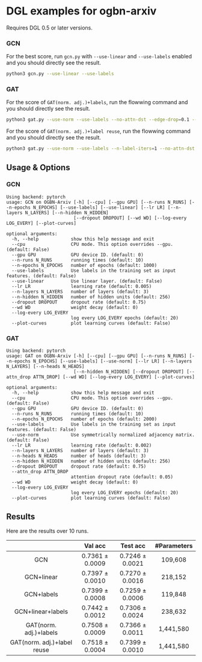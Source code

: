 # DGL examples for ogbn-arxiv

Requires DGL 0.5 or later versions.

### GCN

For the best score, run `gcn.py` with `--use-linear` and `--use-labels` enabled and you should directly see the result.

```bash
python3 gcn.py --use-linear --use-labels
```

### GAT

For the score of `GAT(norm. adj.)+labels`, run the flowwing command and you should directly see the result.

```bash
python3 gat.py --use-norm --use-labels --no-attn-dst --edge-drop=0.1 --input-drop=0.1 gat.py
```

For the score of `GAT(norm. adj.)+label reuse`, run the flowwing command and you should directly see the result.

```bash
python3 gat.py --use-norm --use-labels --n-label-iters=1 --no-attn-dst --edge-drop=0.3 --input-drop=0.25 gat.py
```

## Usage & Options

### GCN

```
Using backend: pytorch
usage: GCN on OGBN-Arxiv [-h] [--cpu] [--gpu GPU] [--n-runs N_RUNS] [--n-epochs N_EPOCHS] [--use-labels] [--use-linear] [--lr LR] [--n-layers N_LAYERS] [--n-hidden N_HIDDEN]
                         [--dropout DROPOUT] [--wd WD] [--log-every LOG_EVERY] [--plot-curves]

optional arguments:
  -h, --help            show this help message and exit
  --cpu                 CPU mode. This option overrides --gpu. (default: False)
  --gpu GPU             GPU device ID. (default: 0)
  --n-runs N_RUNS       running times (default: 10)
  --n-epochs N_EPOCHS   number of epochs (default: 1000)
  --use-labels          Use labels in the training set as input features. (default: False)
  --use-linear          Use linear layer. (default: False)
  --lr LR               learning rate (default: 0.005)
  --n-layers N_LAYERS   number of layers (default: 3)
  --n-hidden N_HIDDEN   number of hidden units (default: 256)
  --dropout DROPOUT     dropout rate (default: 0.75)
  --wd WD               weight decay (default: 0)
  --log-every LOG_EVERY
                        log every LOG_EVERY epochs (default: 20)
  --plot-curves         plot learning curves (default: False)
```

### GAT

```
Using backend: pytorch
usage: GAT on OGBN-Arxiv [-h] [--cpu] [--gpu GPU] [--n-runs N_RUNS] [--n-epochs N_EPOCHS] [--use-labels] [--use-norm] [--lr LR] [--n-layers N_LAYERS] [--n-heads N_HEADS]
                         [--n-hidden N_HIDDEN] [--dropout DROPOUT] [--attn_drop ATTN_DROP] [--wd WD] [--log-every LOG_EVERY] [--plot-curves]

optional arguments:
  -h, --help            show this help message and exit
  --cpu                 CPU mode. This option overrides --gpu. (default: False)
  --gpu GPU             GPU device ID. (default: 0)
  --n-runs N_RUNS       running times (default: 10)
  --n-epochs N_EPOCHS   number of epochs (default: 2000)
  --use-labels          Use labels in the training set as input features. (default: False)
  --use-norm            Use symmetrically normalized adjacency matrix. (default: False)
  --lr LR               learning rate (default: 0.002)
  --n-layers N_LAYERS   number of layers (default: 3)
  --n-heads N_HEADS     number of heads (default: 3)
  --n-hidden N_HIDDEN   number of hidden units (default: 256)
  --dropout DROPOUT     dropout rate (default: 0.75)
  --attn_drop ATTN_DROP
                        attention dropout rate (default: 0.05)
  --wd WD               weight decay (default: 0)
  --log-every LOG_EVERY
                        log every LOG_EVERY epochs (default: 20)
  --plot-curves         plot learning curves (default: False)
```

## Results

Here are the results over 10 runs.

|                             |     Val acc     |    Test acc     | #Parameters |
|:---------------------------:|:---------------:|:---------------:|:-----------:|
|             GCN             | 0.7361 ± 0.0009 | 0.7246 ± 0.0021 |   109,608   |
|         GCN+linear          | 0.7397 ± 0.0010 | 0.7270 ± 0.0016 |   218,152   |
|         GCN+labels          | 0.7399 ± 0.0008 | 0.7259 ± 0.0006 |   119,848   |
|      GCN+linear+labels      | 0.7442 ± 0.0012 | 0.7306 ± 0.0024 |   238,632   |
|   GAT(norm. adj.)+labels    | 0.7508 ± 0.0009 | 0.7366 ± 0.0011 |  1,441,580  |
| GAT(norm. adj.)+label reuse | 0.7518 ± 0.0004 | 0.7399 ± 0.0010 |  1,441,580  |
